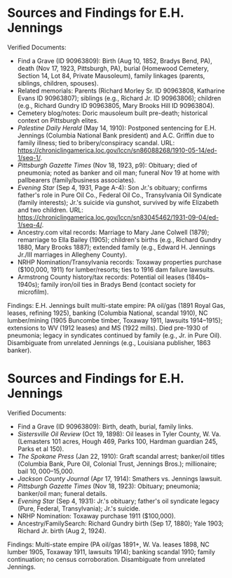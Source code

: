 # Sources and Findings for E.H. Jennings

Verified Documents:  
- Find a Grave (ID 90963809): Birth (Aug 10, 1852, Bradys Bend, PA), death (Nov 17, 1923, Pittsburgh, PA), burial (Homewood Cemetery, Section 14, Lot 84, Private Mausoleum), family linkages (parents, siblings, children, spouses).  
- Related memorials: Parents (Richard Morley Sr. ID 90963808, Katharine Evans ID 90963807); siblings (e.g., Richard Jr. ID 90963806); children (e.g., Richard Gundry ID 90963805, Mary Brooks Hill ID 90963804).  
- Cemetery blog/notes: Doric mausoleum built pre-death; historical context on Pittsburgh elites.  
- *Palestine Daily Herald* (May 14, 1910): Postponed sentencing for E.H. Jennings (Columbia National Bank president) and A.C. Griffin due to family illness; tied to bribery/conspiracy scandal. URL: https://chroniclingamerica.loc.gov/lccn/sn86088268/1910-05-14/ed-1/seq-1/.  
- *Pittsburgh Gazette Times* (Nov 18, 1923, p9): Obituary; died of pneumonia; noted as banker and oil man; funeral Nov 19 at home with pallbearers (family/business associates).  
- *Evening Star* (Sep 4, 1931, Page A-4): Son Jr.'s obituary; confirms father's role in Pure Oil Co., Federal Oil Co., Transylvania Oil Syndicate (family interests); Jr.'s suicide via gunshot, survived by wife Elizabeth and two children. URL: https://chroniclingamerica.loc.gov/lccn/sn83045462/1931-09-04/ed-1/seq-4/.  
- Ancestry.com vital records: Marriage to Mary Jane Colwell (1879); remarriage to Ella Bailey (1905); children's births (e.g., Richard Gundry 1880, Mary Brooks 1887); extended family (e.g., Edward H. Jennings Jr./III marriages in Allegheny County).  
- NRHP Nomination/Transylvania records: Toxaway properties purchase ($100,000, 1911) for lumber/resorts; ties to 1916 dam failure lawsuits.  
- Armstrong County history/tax records: Potential oil leases (1840s–1940s); family iron/oil ties in Bradys Bend (contact society for microfilm).  

Findings: E.H. Jennings built multi-state empire: PA oil/gas (1891 Royal Gas, leases, refining 1925), banking (Columbia National, scandal 1910), NC lumber/mining (1905 Buncombe timber, Toxaway 1911, lawsuits 1914–1915); extensions to WV (1912 leases) and MS (1922 mills). Died pre-1930 of pneumonia; legacy in syndicates continued by family (e.g., Jr. in Pure Oil). Disambiguate from unrelated Jennings (e.g., Louisiana publisher, 1863 banker).


# Sources and Findings for E.H. Jennings

Verified Documents:  
- Find a Grave (ID 90963809): Birth, death, burial, family links.  
- *Sistersville Oil Review* (Oct 19, 1898): Oil leases in Tyler County, W. Va. (Lemasters 101 acres, Hough 469, Parks 100, Hardman guardian 245, Parks et al 150).  
- *The Spokane Press* (Jan 22, 1910): Graft scandal arrest; banker/oil titles (Columbia Bank, Pure Oil, Colonial Trust, Jennings Bros.); millionaire; bail $10,000–$15,000.  
- *Jackson County Journal* (Apr 17, 1914): Smathers vs. Jennings lawsuit.  
- *Pittsburgh Gazette Times* (Nov 18, 1923): Obituary; pneumonia; banker/oil man; funeral details.  
- *Evening Star* (Sep 4, 1931): Jr.'s obituary; father's oil syndicate legacy (Pure, Federal, Transylvania); Jr.'s suicide.  
- NRHP Nomination: Toxaway purchase 1911 ($100,000).  
- Ancestry/FamilySearch: Richard Gundry birth (Sep 17, 1880); Yale 1903; Richard Jr. birth (Aug 2, 1924).  

Findings: Multi-state empire (PA oil/gas 1891+, W. Va. leases 1898, NC lumber 1905, Toxaway 1911, lawsuits 1914); banking scandal 1910; family continuation; no census corroboration. Disambiguate from unrelated Jennings.
